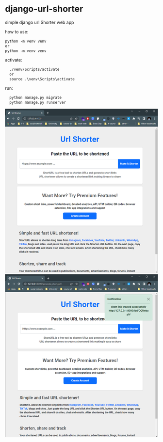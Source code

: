 # django-url-shorter
simple django url Shorter web app

how to use:

    python -m venv venv
    or 
    python -m venv venv


activate:

      ./venv/Scripts/activate
      or 
      source .\venv\Scripts\activate

run:

      python manage.py migrate
      python manage.py runserver






<img src="./doc/1.png">
<img src="./doc/2.png">
